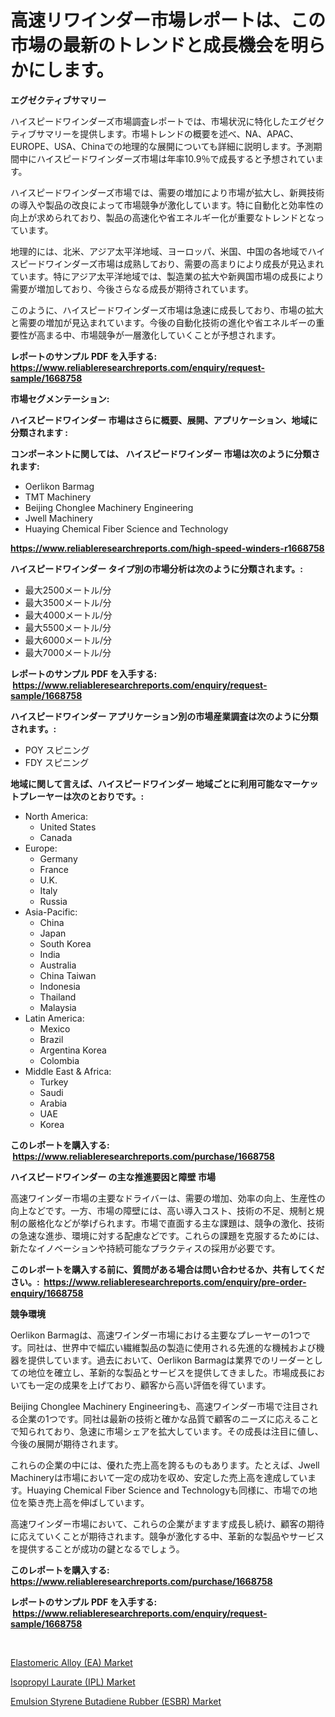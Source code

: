 <p><h1>高速リワインダー市場レポートは、この市場の最新のトレンドと成長機会を明らかにします。</h1></p><p><strong>エグゼクティブサマリー</strong></p>
<p><p>ハイスピードワインダーズ市場調査レポートでは、市場状況に特化したエグゼクティブサマリーを提供します。市場トレンドの概要を述べ、NA、APAC、EUROPE、USA、Chinaでの地理的な展開についても詳細に説明します。予測期間中にハイスピードワインダーズ市場は年率10.9％で成長すると予想されています。</p><p>ハイスピードワインダーズ市場では、需要の増加により市場が拡大し、新興技術の導入や製品の改良によって市場競争が激化しています。特に自動化と効率性の向上が求められており、製品の高速化や省エネルギー化が重要なトレンドとなっています。</p><p>地理的には、北米、アジア太平洋地域、ヨーロッパ、米国、中国の各地域でハイスピードワインダーズ市場は成熟しており、需要の高まりにより成長が見込まれています。特にアジア太平洋地域では、製造業の拡大や新興国市場の成長により需要が増加しており、今後さらなる成長が期待されています。</p><p>このように、ハイスピードワインダーズ市場は急速に成長しており、市場の拡大と需要の増加が見込まれています。今後の自動化技術の進化や省エネルギーの重要性が高まる中、市場競争が一層激化していくことが予想されます。</p></p>
<p><strong>レポートのサンプル PDF を入手する: <a href="https://www.reliableresearchreports.com/enquiry/request-sample/1668758">https://www.reliableresearchreports.com/enquiry/request-sample/1668758</a></strong></p>
<p><strong>市場セグメンテーション:</strong></p>
<p><strong> ハイスピードワインダー 市場はさらに概要、展開、アプリケーション、地域に分類されます :</strong></p>
<p><strong>コンポーネントに関しては、 ハイスピードワインダー 市場は次のように分類されます: &nbsp;</strong></p>
<p><ul><li>Oerlikon Barmag</li><li>TMT Machinery</li><li>Beijing Chonglee Machinery Engineering</li><li>Jwell Machinery</li><li>Huaying Chemical Fiber Science and Technology</li></ul></p>
<p><strong><a href="https://www.reliableresearchreports.com/high-speed-winders-r1668758">https://www.reliableresearchreports.com/high-speed-winders-r1668758</a></strong></p>
<p><strong> ハイスピードワインダー タイプ別の市場分析は次のように分類されます。:</strong></p>
<p><ul><li>最大2500メートル/分</li><li>最大3500メートル/分</li><li>最大4000メートル/分</li><li>最大5500メートル/分</li><li>最大6000メートル/分</li><li>最大7000メートル/分</li></ul></p>
<p><strong>レポートのサンプル PDF を入手する: &nbsp;<a href="https://www.reliableresearchreports.com/enquiry/request-sample/1668758">https://www.reliableresearchreports.com/enquiry/request-sample/1668758</a></strong></p>
<p><strong> ハイスピードワインダー アプリケーション別の市場産業調査は次のように分類されます。:</strong></p>
<p><ul><li>POY スピニング</li><li>FDY スピニング</li></ul></p>
<p><strong>地域に関して言えば、ハイスピードワインダー 地域ごとに利用可能なマーケットプレーヤーは次のとおりです。:</strong></p>
<p><ul>
    <li>
        North America:
        <ul>
            <li>United States</li>
            <li>Canada</li>
        </ul>
    </li>
    <li>
        Europe:
        <ul>
            <li>Germany</li>
            <li>France</li>
            <li>U.K.</li>
            <li>Italy</li>
            <li>Russia</li>
        </ul>
    </li>
    <li>
        Asia-Pacific:
        <ul>
            <li>China</li>
            <li>Japan</li>
            <li>South Korea</li>
            <li>India</li>
            <li>Australia</li>
            <li>China Taiwan</li>
            <li>Indonesia</li>
            <li>Thailand</li>
            <li>Malaysia</li>
        </ul>
    </li>
    <li>
        Latin America:
        <ul>
            <li>Mexico</li>
            <li>Brazil</li>
            <li>Argentina Korea</li>
            <li>Colombia</li>
        </ul>
    </li>
    <li>
        Middle East & Africa:
        <ul>
            <li>Turkey</li>
            <li>Saudi</li>
            <li>Arabia</li>
            <li>UAE</li>
            <li>Korea</li>
        </ul>
    </li>
    </ul></p>
<p><strong>このレポートを購入する: &nbsp;<a href="https://www.reliableresearchreports.com/purchase/1668758">https://www.reliableresearchreports.com/purchase/1668758</a></strong></p>
<p><strong>ハイスピードワインダー の主な推進要因と障壁 市場</strong></p>
<p><p>高速ワインダー市場の主要なドライバーは、需要の増加、効率の向上、生産性の向上などです。一方、市場の障壁には、高い導入コスト、技術の不足、規制と規制の厳格化などが挙げられます。市場で直面する主な課題は、競争の激化、技術の急速な進歩、環境に対する配慮などです。これらの課題を克服するためには、新たなイノベーションや持続可能なプラクティスの採用が必要です。</p></p>
<p><strong>このレポートを購入する前に、質問がある場合は問い合わせるか、共有してください。:&nbsp; <a href="https://www.reliableresearchreports.com/enquiry/pre-order-enquiry/1668758">https://www.reliableresearchreports.com/enquiry/pre-order-enquiry/1668758</a></strong></p>
<p><strong>競争環境</strong></p>
<p><p>Oerlikon Barmagは、高速ワインダー市場における主要なプレーヤーの1つです。同社は、世界中で幅広い繊維製品の製造に使用される先進的な機械および機器を提供しています。過去において、Oerlikon Barmagは業界でのリーダーとしての地位を確立し、革新的な製品とサービスを提供してきました。市場成長においても一定の成果を上げており、顧客から高い評価を得ています。</p><p>Beijing Chonglee Machinery Engineeringも、高速ワインダー市場で注目される企業の1つです。同社は最新の技術と確かな品質で顧客のニーズに応えることで知られており、急速に市場シェアを拡大しています。その成長は注目に値し、今後の展開が期待されます。</p><p>これらの企業の中には、優れた売上高を誇るものもあります。たとえば、Jwell Machineryは市場において一定の成功を収め、安定した売上高を達成しています。Huaying Chemical Fiber Science and Technologyも同様に、市場での地位を築き売上高を伸ばしています。</p><p>高速ワインダー市場において、これらの企業がますます成長し続け、顧客の期待に応えていくことが期待されます。競争が激化する中、革新的な製品やサービスを提供することが成功の鍵となるでしょう。</p></p>
<p><strong>このレポートを購入する: &nbsp; <a href="https://www.reliableresearchreports.com/purchase/1668758">https://www.reliableresearchreports.com/purchase/1668758</a></strong></p>
<p><strong>レポートのサンプル PDF を入手する: &nbsp;<a href="https://www.reliableresearchreports.com/enquiry/request-sample/1668758">https://www.reliableresearchreports.com/enquiry/request-sample/1668758</a></strong><strong></strong></p>
<p>&nbsp;</p>
<p><p><a href="https://www.linkedin.com/pulse/elastomeric-alloy-ea-market-size-share-amp-trends-analysis-forze?trackingId=X3QVyt47mMADDeu0EaYYAw%3D%3D">Elastomeric Alloy (EA) Market</a></p><p><a href="https://www.linkedin.com/pulse/isopropyl-laurate-ipl-market-research-report-forecasted-3d2le?trackingId=jxv8LHfhjqZ9pFy00G7R4A%3D%3D">Isopropyl Laurate (IPL) Market</a></p><p><a href="https://www.linkedin.com/pulse/emulsion-styrene-butadiene-rubber-esbr-market-size-qnsse?trackingId=K88SDUjL0at5qcp6hXiWYg%3D%3D">Emulsion Styrene Butadiene Rubber (ESBR) Market</a></p></p>